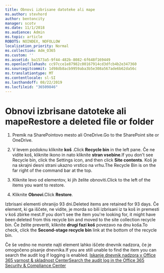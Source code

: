 ```yaml
---
title: Obnovi izbrisane datoteke ali mape
ms.author: stevhord
author: bentoncity
manager: scotv
ms.date: 11/1/2018
ms.audience: Admin
ms.topic: article
ROBOTS: NOINDEX, NOFOLLOW
localization_priority: Normal
ms.collection: Adm_O365
ms.custom: ''
ms.assetid: ba1573a5-9f44-482b-8082-6f648f169449
ms.openlocfilehash: cc97cce1e87982c00167914cd3dfcb4b2e347360
ms.sourcegitcommit: 1d98db8acb9959aba3b5e308a567ade6b62da56c
ms.translationtype: MT
ms.contentlocale: sl-SI
ms.lasthandoff: 08/22/2019
ms.locfileid: "36509846"
---
```

# <a name="restore-a-deleted-file-or-folder"></a><span data-ttu-id="f066f-102">Obnovi izbrisane datoteke ali mape</span><span class="sxs-lookup"><span data-stu-id="f066f-102">Restore a deleted file or folder</span></span>

1. <span data-ttu-id="f066f-103">Premik na SharePointovo mesto ali OneDrive.</span><span class="sxs-lookup"><span data-stu-id="f066f-103">Go to the SharePoint site or OneDrive.</span></span>
    
2. <span data-ttu-id="f066f-104">V levem podoknu kliknite **koš** .</span><span class="sxs-lookup"><span data-stu-id="f066f-104">Click **Recycle bin** in the left pane.</span></span> <span data-ttu-id="f066f-105">Če ne vidite koš, kliknite ikono in nato kliknite **stran vsebine**.</span><span class="sxs-lookup"><span data-stu-id="f066f-105">If you don't see Recycle bin, click the Settings icon, and then click **Site contents**.</span></span> <span data-ttu-id="f066f-106">Koš je na skrajni desni strani ukazno vrstico na vrhu.</span><span class="sxs-lookup"><span data-stu-id="f066f-106">The Recycle Bin is on the far right of the command bar at the top.</span></span>
    
3. <span data-ttu-id="f066f-107">Kliknite levo od elementov, ki jih želite obnoviti.</span><span class="sxs-lookup"><span data-stu-id="f066f-107">Click to the left of the items you want to restore.</span></span>
    
4. <span data-ttu-id="f066f-108">Kliknite **Obnovi**.</span><span class="sxs-lookup"><span data-stu-id="f066f-108">Click **Restore**.</span></span>
    
<span data-ttu-id="f066f-109">Izbrisani elementi ohranijo 93 dni.</span><span class="sxs-lookup"><span data-stu-id="f066f-109">Deleted items are retained for 93 days.</span></span> <span data-ttu-id="f066f-110">Če element, ki ga iščete, ne vidite, je morda so bili izbrisani iz ta koš in premesti v koš zbirke mest.</span><span class="sxs-lookup"><span data-stu-id="f066f-110">If you don't see the item you're looking for, it might have been deleted from this recycle bin and moved to the site collection recycle bin.</span></span> <span data-ttu-id="f066f-111">Če želite preveriti, kliknite **drugi fazi koš** povezavo na dnu koša.</span><span class="sxs-lookup"><span data-stu-id="f066f-111">To check, click the **Second-stage recycle bin** link at the bottom of the recycle bin.</span></span> 
  
<span data-ttu-id="f066f-112">Če še vedno ne morete najti element lahko iščete dnevnik nadzora, če je omogočeno pisanje dnevnika.</span><span class="sxs-lookup"><span data-stu-id="f066f-112">If you are still unable to find the item you can search the audit log if logging is enabled.</span></span> [<span data-ttu-id="f066f-113">Iskanje dnevnik nadzora v Office 365 varnost &amp; skladnost Center</span><span class="sxs-lookup"><span data-stu-id="f066f-113">Search the audit log in the Office 365 Security &amp; Compliance Center</span></span>](https://support.office.com/article/0d4d0f35-390b-4518-800e-0c7ec95e946c.aspx)
  

